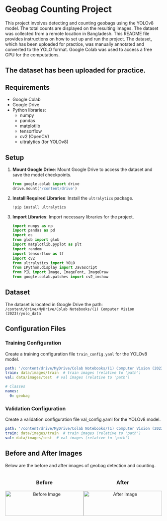 
# Geobag Counting Project

This project involves detecting and counting geobags using the YOLOv8 model. The total counts are displayed on the resulting images. The dataset was collected from a remote location in Bangladesh. This README file provides instructions on how to set up and run the project. The dataset, which has been uploaded for practice, was manually annotated and converted to the YOLO format. Google Colab was used to access a free GPU for the computations.

## The dataset has been uploaded for practice.

## Requirements

- Google Colab
- Google Drive
- Python libraries:
  - numpy
  - pandas
  - matplotlib
  - tensorflow
  - cv2 (OpenCV)
  - ultralytics (for YOLOv8)

## Setup

1. **Mount Google Drive**: Mount  Google Drive to access the dataset and save the model checkpoints.
    ```python
    from google.colab import drive
    drive.mount('/content/drive')
    ```

2. **Install Required Libraries**: Install the `ultralytics` package.
    ```python
    !pip install ultralytics
    ```

3. **Import Libraries**: Import necessary libraries for the project.
    ```python
    import numpy as np
    import pandas as pd
    import os
    from glob import glob
    import matplotlib.pyplot as plt
    import random
    import tensorflow as tf
    import cv2
    from ultralytics import YOLO
    from IPython.display import Javascript
    from PIL import Image, ImageFont, ImageDraw
    from google.colab.patches import cv2_imshow
    ```

## Dataset

The dataset is located in  Google Drive  the path:
```/content/drive/MyDrive/Colab Notebooks/(1) Computer Vision (2023)/yolo_data ```

## Configuration Files

### Training Configuration

Create a training configuration file `train_config.yaml` for the YOLOv8 model.

```yaml
path: '/content/drive/MyDrive/Colab Notebooks/(1) Computer Vision (2023)/yolo_data'
train: data/images/train  # train images (relative to 'path')
val: data/images/test  # val images (relative to 'path')

# Classes
names:
  0: geobag
```
### Validation Configuration
Create a validation configuration file val_config.yaml for the YOLOv8 model.
```yaml
path: '/content/drive/MyDrive/Colab Notebooks/(1) Computer Vision (2023)/yolo_data'
train: data/images/train  # train images (relative to 'path')
val: data/images/test  # val images (relative to 'path')
```


## Before and After Images

Below are the before and after images of geobag detection and counting.

<div style="display: flex; justify-content: space-between;">
  <div style="flex: 1; text-align: center;">
    <h3>Before</h3>
    <img src="https://github.com/AsadShibli/Geobag-counting/assets/119102237/62fe2c82-4af8-438a-b6f2-e5bc87fb0d6e" alt="Before Image" style="width: 100%; max-width: 400px;">
  </div>
  <div style="flex: 1; text-align: center;">
    <h3>After</h3>
    <img src="https://github.com/AsadShibli/Geobag-counting/assets/119102237/928d7a41-123e-42ce-a07a-b6dd7cbae079" alt="After Image" style="width: 100%; max-width: 400px;">
  </div>
</div>




